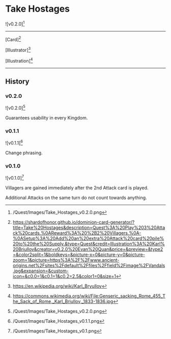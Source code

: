 # Take Hostages

![v0.2.0][^v0.2.0]

---

[Card][^Card]

[Illustrator][^Illustrator]

[Illustration][^Illustration]

---

## History

### v0.2.0

![v0.2.0][^v0.2.0]

Guarantees usability in every Kingdom.

### v0.1.1

![v0.1.1][^v0.1.1]

Change phrasing.

### v0.1.0

![v0.1.0][^v0.1.0]

Villagers are gained immediately after the 2nd Attack card is played.

Additional Attacks on the same turn do not count towards anything.

[^v0.1.0]: /Quest/Images/Take_Hostages_v0.1.png
[^v0.1.1]: /Quest/Images/Take_Hostages_v0.1.1.png
[^v0.2.0]: /Quest/Images/Take_Hostages_v0.2.0.png
[^Card]: https://shardofhonor.github.io/dominion-card-generator/?title=Take%20Hostages&description=Quest%3A%20Play%203%20Attack%20cards.%0AReward%3A%20%2B2%20Villagers.%0A-%0ASetup%3A%20Add%20an%20extra%20Attack%20card%20pile%20to%20the%20Supply.&type=Quest&credit=Illustration%3A%20Karl%20Briullov&creator=v0.2.0%20Evan%20Quan&price=&preview=&type2=&color2split=1&boldkeys=&picture-x=0&picture-y=0&picture-zoom=1&picture=https%3A%2F%2Fwww.ancient-origins.net%2Fsites%2Fdefault%2Ffiles%2Ffield%2Fimage%2FVandals.jpg&expansion=&custom-icon=&c0.0=1&c0.1=1&c0.2=2.5&color1=0&size=1
[^Illustrator]: https://en.wikipedia.org/wiki/Karl_Bryullov
[^Illustration]: https://commons.wikimedia.org/wiki/File:Genseric_sacking_Rome_455_The_Sack_of_Rome,_Karl_Briullov,_1833-1836.jpg
